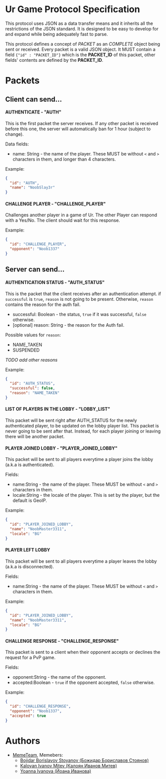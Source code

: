 # Ur Game Protocol Specification

This protocol uses JSON as a data transfer means and it inherits
all the restrictions of the JSON standard. It is designed to be
easy to develop for and expand while being adequately fast to parse.

This protocol defines a concept of _PACKET_ as an _COMPLETE_ object being
sent or received. Every packet is a valid JSON object. It MUST contain
a field `{"id" : "PACKET_ID"}` which is the **PACKET_ID** of this packet, other
fields' contents are defined by the **PACKET_ID**.

# Packets
## Client can send...
#### AUTHENTICATE - "AUTH"

This is the first packet the server receives. If any other packet is received before this one, the server will automatically ban for 1 hour (subject to change).

Data fields:
* name: String - the name of the player. These MUST be without `<` and `>` characters in them, and longer than 4 characters.

Example:
```json
{
  "id": "AUTH",
  "name": "NoobSlay3r"
}
```

#### CHALLENGE PLAYER - "CHALLENGE_PLAYER"
Challenges another player in a game of Ur.
The other Player can respond with a Yes/No. The client should wait for this response.

Example: 
```json
{
  "id": "CHALLENGE_PLAYER",
  "opponent": "Noob1337"
}
```
## Server can send...

#### AUTHENTICATION STATUS - "AUTH_STATUS"
This is the packet that the client receives after an authentication attempt.
if `successful` is `true`, `reason` is not going to be present.
Otherwise, `reason` contains the reason for the auth fail.

* successful: Boolean - the status, `true` if it was successful, `false` otherwise.
* [optional] reason: String - the reason for the Auth fail.

Possible values for `reason`:
* NAME_TAKEN
* SUSPENDED

*TODO add other reasons*

Example:

```json
{
  "id": "AUTH_STATUS",
  "successful": false,
  "reason": "NAME_TAKEN"
}
```
#### LIST OF PLAYERS IN THE LOBBY - "LOBBY_LIST"
This packet will be sent right after AUTH_STATUS for the newly authenticated player,
to be updated on the lobby player list. This packet is never going to be sent after that.
Instead, for each player joining or leaving there will be another packet.

#### PLAYER JOINED LOBBY - "PLAYER_JOINED_LOBBY"
This packet will be sent to all players everytime a player joins the lobby (a.k.a is authenticated).

Fields:

- name:String - the name of the player. These MUST be without `<` and `>` characters in them.
- locale:String - the locale of the player. This is set by the player, but the default is GeoIP.

Example:
```json
{
  "id": "PLAYER_JOINED_LOBBY",
  "name": "NoobMaster3311",
  "locale": "BG"
}
```

#### PLAYER LEFT LOBBY
This packet will be sent to all players everytime a player leaves the lobby (a.k.a is disconnected).

Fields:

- name:String - the name of the player. These MUST be without `<` and `>` characters in them.

Example:
```json
{
  "id": "PLAYER_JOINED_LOBBY",
  "name": "NoobMaster3311",
  "locale": "BG"
}
```

#### CHALLENGE RESPONSE - "CHALLENGE_RESPONSE"
This packet is sent to a client when their opponent accepts or declines the request for a PvP game.

Fields:
* opponent:String - the name of the opponent.
* accepted:Boolean - `true` if the opponent accepted, `false` otherwise.

Example:
```json
{
  "id": "CHALLENGE_RESPONSE",
  "opponent": "Noob1337",
  "accepted": true
}
```


# Authors
* [MemeTeam](mailto://memeteam1997@gmail.com), Memebers:
    * [Bojidar Borislavov Stoyanov (Божидар Бориславов Стоянов)](mailto://glav0r3zzz4@gmail.com)
    * [Kaloyan Ivanov Mitev (Калоян Иванов Митев)](http://todo.com)
    * [Yoanna Ivanova (Йоана Иванова)](http://todo.com)

